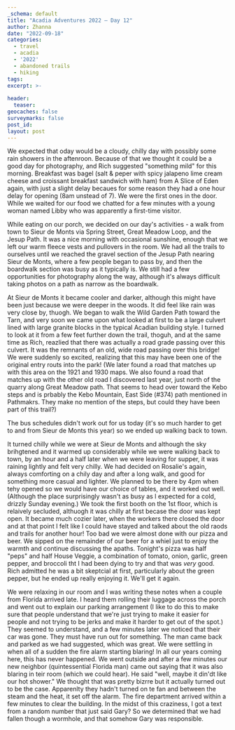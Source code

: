 ```yaml
---
_schema: default
title: "Acadia Adventures 2022 – Day 12"
author: Zhanna
date: "2022-09-18"
categories: 
  - travel
  - acadia
  - '2022'
  - abandoned trails
  - hiking
tags:
excerpt: >-
  
header:
  teaser:
geocaches: false
surveymarks: false
post_id: 
layout: post  
---
```


We expected that oday would be a cloudy, chilly day with possibly some rain showers in the aftenroon. Because of that we thought it could be a good day for photography, and Rich suggested "something mild" for this morning. Breakfast was bagel (salt & peper with spicy jalapeno lime cream cheese and croissant breakfast sandwich with ham) from A Slice of Eden again, with just a slight delay becaues for some reason they had a one hour delay for opening (8am unstead of 7). We were the first ones in the door. While we waited for our food we chatted for a few minutes with a young woman named Libby who was apparently a first-time visitor.

While eating on our porch, we decided on our day's activities - a walk from town to Sieur de Monts via Spring Street, Great Meadow Loop, and the Jesup Path. It was a nice morning with occasional sunshine, enough that we left our warm fleece vests and pullovers in the room. We had all the trails to ourselves until we reached the gravel section of the Jesup Path nearing Sieur de Monts, where a few people began to pass by, and then the boardwalk section was busy as it typically is. We still had a few opportunities for photography along the way, although it's always difficult taking photos on a path as narrow as the boardwalk. 

At Sieur de Monts it became cooler and darker, although this might have been just because we were deeper in the woods. It did feel like rain was very close by, thuogh. We began to walk the Wild Garden Path toward the Tarn, and very soon we came upon what looked at first to be a large culvert lined with large granite blocks in the typical Acadian building style. I turned to look at it from a few feet further down the trail, thoguh, and at the same time as Rich, reazlied that there was actually a road grade passing over this culvert. It was the remnants of an old, wide road passing over this bridge! We were suddenly so excited, realizing that this may have been one of the original entry routs into the park! (We later found a road that matches up with this area on the 1921 and 1930 maps. We also found a road that matches up with the other old road I discovered last year, just north of the quarry along Great Meadow path. That seems to head over toward the Kebo steps and is prbably the Kebo Mountain, East Side (#374) path mentioned in Pathmakrs. They make no mention of the steps, but could they have been part of this trail?)

The bus schedules didn't work out for us today (it's so much harder to get to and from Sieur de Monts this year) so we ended up walking back to town.

It turned chilly while we were at Sieur de Monts and although the sky brihgtened and it warmed up considerably while we were walking back to town, by an hour and a half later when we were leaving for supper, it was raining lightly and felt very chilly. We had decided on Rosalie's again, always comforting on a chily day and after a long walk, and good for something more casual and lighter. We planned to be there by 4pm when tehy opened so we would have our choice of tables, and it worked out well. (Although the place surprisingly wasn't as busy as I expected for a cold, drizzly Sunday evening.) We took the first booth on the 1st floor, which is relaively secluded, althuogh it was chilly at first becase the door was kept open. It became much cozier later, when the workers there closed the door and at that point I felt like I could have stayed and talked about the old raods and trails for another hour! Too bad we were almost done with our pizza and beer. We sipped on the remainder of our beer for a whiel just to enjoy the warmth and continue discussing the apaths. Tonight's pizza was half "peps" and half House Veggie, a combination of tomato, onion, garlic, green pepper, and broccoli tht I had been dying to try and that was _very_ good. Rich admitted he was a bit skeptcial at first, particularly about the green pepper, but he ended up really enjoying it. We'll get it again.

We were relaxing in our room and I was writing these notes when a couple from Florida arrived late. I heard them rolling their luggage across the porch and went out to explain our parking arrangement (I like to do this to make sure that people understand that we're just trying to make it easier for people and not trying to be jerks and make it harder to get out of the spot.) They seemed to understand, and a few minutes later we noticed that their car was gone. They must have run out for something. The man came back and parked as we had suggested, which was great. We were settling in when all of a sudden the fire alarm starting blaring! In all our years coming here, this has never happened. We went outside and after a few minutes our new neighbor (quintessential Florida man) came out saying that it was also blaring in teir room (which we could hear). He said "well, maybe it din'dt like our hot shower." We thought that was pretty bizrre but it actually turned out to be the case. Apparenlty they hadn't turned on te fan and between the steam and the heat, it set off the alarm. The fire department arrived within a few minutes to clear the building. In the midst of this craziness, I got a text from a random number that just said Gary? So we determined that we had fallen though a wormhole, and that somehow Gary was responsible.